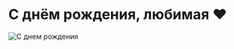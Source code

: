<!DOCTYPE html>
<html lang="ru">
<head>
  <meta charset="UTF-8">
  <title>С днём рождения!</title>
</head>
<body>
  <h1>С днём рождения, любимая ❤️</h1>
</body>
</html>
<img src="9455402cf276a2d1b9e4a1e95a4b2d1955974f3e" alt="С днем рождения">
</body>
</html>
